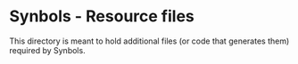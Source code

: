 # Synbols - Resource files

This directory is meant to hold additional files (or code that generates them) required by Synbols.
